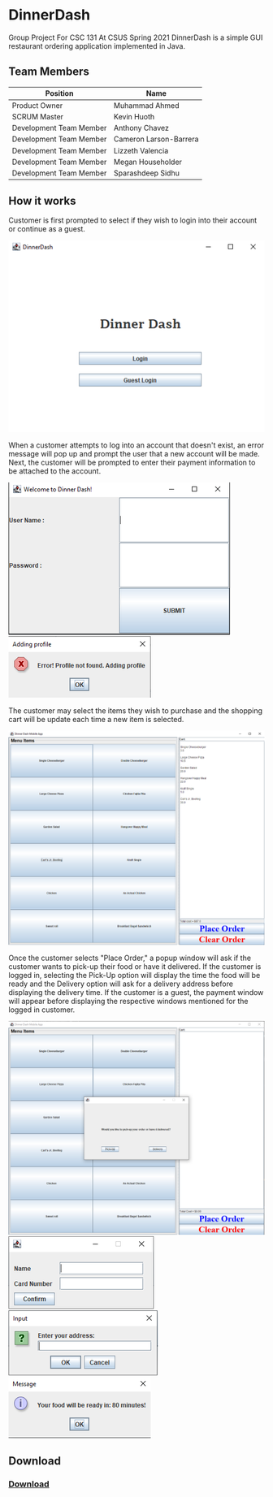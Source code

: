 # DinnerDash
Group Project For CSC 131 At CSUS Spring 2021
DinnerDash is a simple GUI restaurant ordering application implemented in Java.  

## Team Members

| Position       	        | Name                     |
|-------------------------|--------------------------|
| Product Owner  	        | Muhammad Ahmed           |
| SCRUM Master   	        | Kevin Huoth              |
| Development Team Member | Anthony Chavez           |
| Development Team Member | Cameron Larson-Barrera   |
| Development Team Member | Lizzeth Valencia	       |
| Development Team Member | Megan Householder        |
| Development Team Member | Sparashdeep Sidhu        |

## How it works
<p>Customer is first prompted to select if they wish to login into their account or continue as a guest.</p>
<img alt="features" src="https://github.com/A3Chavez/DinnerDash/blob/master/assets/Login_option_window.PNG" />

<p>When a customer attempts to log into an account that doesn't exist, an error message will pop up and prompt the 
user that a new account will be made. Next, the customer will be prompted to enter their payment information to be attached to the account.</p>
<img alt="features" src="https://github.com/A3Chavez/DinnerDash/blob/master/assets/Login_window.PNG" />
<img alt="features" src="https://github.com/A3Chavez/DinnerDash/blob/master/assets/adding_profile_popup.PNG" />

<p>The customer may select the items they wish to purchase and the shopping cart will be update each time a new item is selected.</p>
<img alt="features" src="https://github.com/A3Chavez/DinnerDash/blob/master/assets/Application_window_cart_filled.PNG" />

<p>Once the customer selects "Place Order," a popup window will ask if the customer wants to pick-up their food or have it delivered. 
If the customer is logged in, selecting the Pick-Up option will display the time the food will be ready and the Delivery option will 
ask for a delivery address before displaying the delivery time. If the customer is a guest, the payment window will appear before displaying 
the respective windows mentioned for the logged in customer.</p>
<img alt="features" src="https://github.com/A3Chavez/DinnerDash/blob/master/assets/delivery_option_window.PNG" />
<img alt="features" src="https://github.com/A3Chavez/DinnerDash/blob/master/assets/payment_window_updated.PNG" />
<img alt="features" src="https://github.com/A3Chavez/DinnerDash/blob/master/assets/delivery_address_window.PNG" />
<img alt="features" src="https://github.com/A3Chavez/DinnerDash/blob/master/assets/cookTime_window.PNG" />


## Download

### [Download](https://github.com/A3Chavez/DinnerDash/releases)
